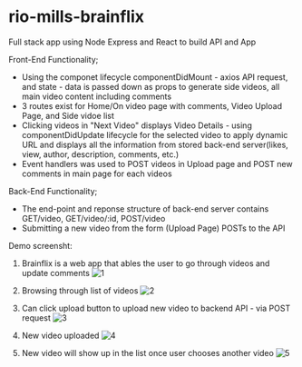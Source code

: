 # rio-mills-brainflix
Full stack app using Node Express and React to build API and App

Front-End Functionality;

<ul>
<li>Using the componet lifecycle componentDidMount - axios API request, and state - data is passed down as props to generate side videos, all main video content including comments</li>
<li>3 routes exist for Home/On video page with comments, Video Upload Page, and Side vidoe list</li>
<li>Clicking videos in "Next Video" displays Video Details - using componentDidUpdate lifecycle for the selected video to apply dynamic URL and displays all the information from stored back-end server(likes, view, author, description, comments, etc.)</li>
<li>Event handlers was used to POST videos in Upload page and POST new comments in main page for each videos</li>
</ul>  
  
Back-End Functionality;

<ul>
<li>The end-point and reponse structure of back-end server contains GET/video, GET/video/:id, POST/video</li>
<li>Submitting a new video from the form (Upload Page) POSTs to the API</li>
</ul>

Demo screensht: 

1. Brainflix is a web app that ables the user to go through videos and update comments
![1](https://user-images.githubusercontent.com/59574143/83926549-1f299180-a758-11ea-9d66-2385258942e3.png)

2. Browsing through list of videos
![2](https://user-images.githubusercontent.com/59574143/83926552-22248200-a758-11ea-8f17-8bfec4e3e4db.png)

3. Can click upload button to upload new video to backend API - via POST request
![3](https://user-images.githubusercontent.com/59574143/83926557-251f7280-a758-11ea-8bc0-98eaf6604358.png)

4. New video uploaded
![4](https://user-images.githubusercontent.com/59574143/83926562-281a6300-a758-11ea-970d-6dd940757b2a.png)

5. New video will show up in the list once user chooses another video 
![5](https://user-images.githubusercontent.com/59574143/83926566-2b155380-a758-11ea-9db0-d5a856fee337.png)
